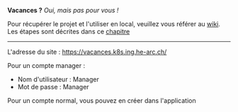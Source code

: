 **Vacances ?** _Oui, mais pas pour vous !_

Pour récupérer le projet et l'utiliser en local, veuillez vous référer au [wiki](https://github.com/HE-Arc/Vacances/wiki). Les étapes sont décrites dans ce [chapitre](https://github.com/HE-Arc/Vacances/wiki#getting-started)

-----

L'adresse du site : https://vacances.k8s.ing.he-arc.ch/

Pour un compte manager :
- Nom d'utilisateur : Manager
- Mot de passe : Manager

Pour un compte normal, vous pouvez en créer dans l'application